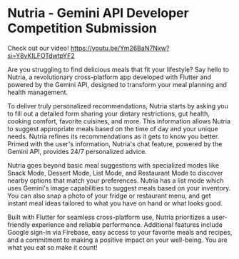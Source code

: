 # Nutria - Gemini API Developer Competition Submission 

Check out our video!
https://youtu.be/Ym26BaN7Nxw?si=Y8vKILFOTdwtpYF2

Are you struggling to find delicious meals that fit your lifestyle? Say hello to Nutria, a revolutionary cross-platform app developed with Flutter and powered by the Gemini API, designed to transform your meal planning and health management.

To deliver truly personalized recommendations, Nutria starts by asking you to fill out a detailed form sharing your dietary restrictions, gut health, cooking comfort, favorite cuisines, and more. This information allows Nutria to suggest appropriate meals based on the time of day and your unique needs. Nutria refines its recommendations as it gets to know you better. Primed with the user's information, Nutria's chat feature, powered by the Gemini API, provides 24/7 personalized advice.

Nutria goes beyond basic meal suggestions with specialized modes like Snack Mode, Dessert Mode, List Mode, and Restaurant Mode to discover nearby options that match your preferences. Nutria has a list mode which uses Gemini's image capabilities to suggest meals based on your inventory. You can also snap a photo of your fridge or restaurant menu, and get instant meal ideas tailored to what you have on hand or what looks good. 

Built with Flutter for seamless cross-platform use, Nutria prioritizes a user-friendly experience and reliable performance. Additional features include Google sign-in via Firebase, easy access to your favorite meals and recipes, and a commitment to making a positive impact on your well-being. You are what you eat so make it count! 

